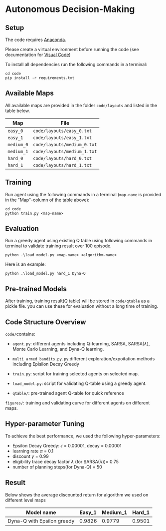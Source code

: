 # Autonomous Decision-Making

## Setup

The code requires [Anaconda](https://www.anaconda.com/download).

Please create a virtual environment before running the code (see documentation for [Visual Code](https://code.visualstudio.com/docs/python/environments))

To install all dependencies run the following commands in a terminal:
```
cd code
pip install -r requirements.txt
```

## Available Maps

All available maps are provided in the folder `code/layouts` and listed in the table below.

| Map   		| File                      |
|---------------|---------------------------|
| `easy_0`      | `code/layouts/easy_0.txt` |
| `easy_1`      | `code/layouts/easy_1.txt` |
| `medium_0`    | `code/layouts/medium_0.txt` |
| `medium_1`    | `code/layouts/medium_1.txt` |
| `hard_0`      | `code/layouts/hard_0.txt` |
| `hard_1`      | `code/layouts/hard_1.txt` |


## Training

Run agent using the following commands in a terminal (`map-name` is provided in the "Map"-column of the table above):
```
cd code
python train.py <map-name>
```


## Evaluation

Run a greedy agent using existing Q table using following commands in terminal to validate training result over 100 episode. 
```
python .\load_model.py <map-name> <algorithm-name> 
```
Here is an example: 
```
python .\load_model.py hard_1 Dyna-Q
```
## Pre-trained Models

After training, training result(Q table) will be stored in `code/qtable` as a pickle file. you can use these for evaluation without a long time of training. 

## Code Structure Overview
 `code/`contains:

- `agent.py`: different agents including Q-learning, SARSA, SARSA($\lambda$), Monte Carlo Learning, and Dyna-Q learning.
  
- `multi_armed_bandits.py.py`:different exploration/expoitation methods including Episilon Decay Greedy

- `train.py`: script for training selected agents on selected map.
  
- `load_model.py`: script for validating Q-table using a greedy agent. 
- `qtable/`: pre-trained agent Q-table for quick reference 

`figures/`: training and validating curve for different agents on different maps. 

## Hyper-parameter Tuning
To achieve the best performance, we used the following hyper-parameters: 
 - Epsilon Decay Greedy: $\epsilon$ = 0.00001, decay = 0.00001
 - learning rate $\alpha$ = 0.1 
 - discount $\gamma$  = 0.99
 - eligibility trace decay factor $\lambda$ (for SARSA($\lambda$))= 0.75 
 - number of planning steps(for Dyna-Q) = 50

## Result 
Below shows the average discounted return for algorithm we used on different level maps

| Model name         | Easy_1 | Medium_1  | Hard_1|
| ------------------ |---------------- | -------------- |----------|
| Dyna-Q with Epsilon greedy   |     0.9826         |    0.9779        |     0.9501 |


